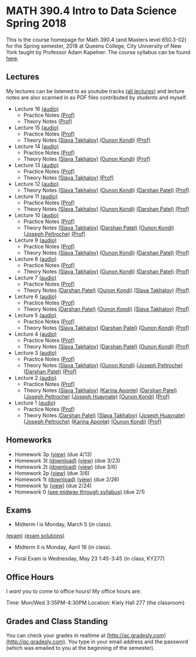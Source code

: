 # MATH 390.4 Intro to Data Science Spring 2018

This is the course homepage for Math 390.4 (and Masters level 650.3-02) for the Spring semester, 2018 at Queens College, City University of New York taught by Professor Adam Kapelner. The course syllabus can be found [here](https://github.com/kapelner/QC_Math_390.4_Spring_2018/blob/master/syllabus/syllabus.pdf).

## Lectures

My lectures can be listened to as youtube tracks [(all lectures)](https://www.youtube.com/playlist?list=PLIwvCnCDnF16ZnYs7EyWOEx84RptLjKiD) and lecture notes are also scanned in as PDF files contributed by students and myself.

<!--
* Theory Lecture 23 [(audio)](https://youtu.be/sBA4Lf_5kUU) [(Alassane Ngaide)](https://github.com/kapelner/QC_Math_390.4_Spring_2018/blob/master/lectures/lec23ngaide.pdf) [(Prof)](https://github.com/kapelner/QC_Math_390.4_Spring_2018/blob/master/lectures/lec23kap.pdf)
* Theory Lecture 22 [(audio)](https://youtu.be/bwVxNl9_X14) [(Alassane Ngaide)](https://github.com/kapelner/QC_Math_390.4_Spring_2018/blob/master/lectures/lec22ngaide.pdf) [(Wjeewani Boteju)](https://github.com/kapelner/QC_Math_390.4_Spring_2018/blob/master/lectures/lec22boteju.pdf) [(Prof)](https://github.com/kapelner/QC_Math_390.4_Spring_2018/blob/master/lectures/lec22kap.pdf)
* Theory Lecture 21 [(audio)](https://youtu.be/Wmc2TRKa7xU) [(Wjeewani Boteju)](https://github.com/kapelner/QC_Math_390.4_Spring_2018/blob/master/lectures/lec21boteju.pdf) [(Messan Adelan)](https://github.com/kapelner/QC_Math_390.4_Spring_2018/blob/master/lectures/lec21adelan.pdf) [(Koffi Lucky Bosso)](https://github.com/kapelner/QC_Math_390.4_Spring_2018/blob/master/lectures/lec21bosso.pdf) [(Alassane Ngaide)](https://github.com/kapelner/QC_Math_390.4_Spring_2018/blob/master/lectures/lec21ngaide.pdf) [(Prof)](https://github.com/kapelner/QC_Math_390.4_Spring_2018/blob/master/lectures/lec21kap.pdf) 
* Theory Lecture 20 [(audio)](https://youtu.be/iac02nByAeY) [(Messan Adelan)](https://github.com/kapelner/QC_Math_390.4_Spring_2018/blob/master/lectures/lec20adelan.pdf) [(Wjeewani Boteju)](https://github.com/kapelner/QC_Math_390.4_Spring_2018/blob/master/lectures/lec20boteju.pdf) [(Koffi Lucky Bosso)](https://github.com/kapelner/QC_Math_390.4_Spring_2018/blob/master/lectures/lec20bosso.pdf) [(Alassane Ngaide)](https://github.com/kapelner/QC_Math_390.4_Spring_2018/blob/master/lectures/lec20ngaide.pdf) [(Prof)](https://github.com/kapelner/QC_Math_390.4_Spring_2018/blob/master/lectures/lec20kap.pdf)
* Theory Lecture 19 [(audio)](https://youtu.be/noOFVHmKFjA) [(Alassane Ngaide)](https://github.com/kapelner/QC_Math_390.4_Spring_2018/blob/master/lectures/lec19ngaide.pdf) [(Koffi Lucky Bosso)](https://github.com/kapelner/QC_Math_390.4_Spring_2018/blob/master/lectures/lec19bosso.pdf) [(Messan Adelan)](https://github.com/kapelner/QC_Math_390.4_Spring_2018/blob/master/lectures/lec19adelan.pdf) [(Prof)](https://github.com/kapelner/QC_Math_390.4_Spring_2018/blob/master/lectures/lec19kap.pdf)
* Theory Lecture 18 [(audio)](https://youtu.be/qCn9BMA6ruk) [(Messan Adelan)](https://github.com/kapelner/QC_Math_390.4_Spring_2018/blob/master/lectures/lec18adelan.pdf) [(Wjeewani Boteju)](https://github.com/kapelner/QC_Math_390.4_Spring_2018/blob/master/lectures/lec18boteju.pdf) [(Koffi Lucky Bosso)](https://github.com/kapelner/QC_Math_390.4_Spring_2018/blob/master/lectures/lec18bosso.pdf) [(Alassane Ngaide)](https://github.com/kapelner/QC_Math_390.4_Spring_2018/blob/master/lectures/lec18ngaide.pdf) [(Ruby Chang)](https://github.com/kapelner/QC_Math_390.4_Spring_2018/blob/master/lectures/lec18chang.pdf) [(Prof)](https://github.com/kapelner/QC_Math_390.4_Spring_2018/blob/master/lectures/lec18kap.pdf)
* Theory Lecture 17 [(audio)](https://youtu.be/8ypz82LYNuU) [(Messan Adelan)](https://github.com/kapelner/QC_Math_390.4_Spring_2018/blob/master/lectures/lec17adelan.pdf) [(Wjeewani Boteju)](https://github.com/kapelner/QC_Math_390.4_Spring_2018/blob/master/lectures/lec17boteju.pdf) [(Koffi Lucky Bosso)](https://github.com/kapelner/QC_Math_390.4_Spring_2018/blob/master/lectures/lec17bosso.pdf) [(Ruby Chang)](https://github.com/kapelner/QC_Math_390.4_Spring_2018/blob/master/lectures/lec17chang.pdf) [(Prof)](https://github.com/kapelner/QC_Math_390.4_Spring_2018/blob/master/lectures/lec17kap.pdf)
* Theory Lecture 16 [(audio)](https://youtu.be/ODnkstFdyRQ) [(Wjeewani Boteju)](https://github.com/kapelner/QC_Math_390.4_Spring_2018/blob/master/lectures/lec16boteju.pdf) [(Messan Adelan)](https://github.com/kapelner/QC_Math_390.4_Spring_2018/blob/master/lectures/lec16adelan.pdf) [(Koffi Lucky Bosso)](https://github.com/kapelner/QC_Math_390.4_Spring_2018/blob/master/lectures/lec16bosso.pdf) [(Alassane Ngaide)](https://github.com/kapelner/QC_Math_390.4_Spring_2018/blob/master/lectures/lec16ngaide.pdf) [(Prof)](https://github.com/kapelner/QC_Math_390.4_Spring_2018/blob/master/lectures/lec16kap.pdf)
* Theory Lecture 15 [(audio)](https://youtu.be/6k79csGK04k) [(Wjeewani Boteju)](https://github.com/kapelner/QC_Math_390.4_Spring_2018/blob/master/lectures/lec15boteju.pdf) [(Messan Adelan)](https://github.com/kapelner/QC_Math_390.4_Spring_2018/blob/master/lectures/lec15adelan.pdf) [(Koffi Lucky Bosso)](https://github.com/kapelner/QC_Math_390.4_Spring_2018/blob/master/lectures/lec15bosso.pdf) [(Ruby Chang)](https://github.com/kapelner/QC_Math_390.4_Spring_2018/blob/master/lectures/lec15chang.pdf) [(Alassane Ngaide)](https://github.com/kapelner/QC_Math_390.4_Spring_2018/blob/master/lectures/lec15ngaide.pdf) [(Prof)](https://github.com/kapelner/QC_Math_390.4_Spring_2018/blob/master/lectures/lec15kap.pdf) -->
* Lecture 16 [(audio)](https://youtu.be/JmcdaArfewE)
  	- Practice Notes [(Prof)](https://github.com/kapelner/QC_Math_390.4_Spring_2018/blob/master/practice_lectures/lec16.Rmd) 
	- Theory Notes [(Prof)](https://github.com/kapelner/QC_Math_390.4_Spring_2018/blob/master/lectures/lec16kap.pdf)
* Lecture 15 [(audio)](https://youtu.be/AjTHZMqbZyk)
  	- Practice Notes [(Prof)](https://github.com/kapelner/QC_Math_390.4_Spring_2018/blob/master/practice_lectures/lec15.Rmd) 
	- Theory Notes [(Slava Takhalov)](https://github.com/kapelner/QC_Math_390.4_Spring_2018/blob/master/lectures/lec15tachalov.pdf) [(Ounon Kondi)](https://github.com/kapelner/QC_Math_390.4_Spring_2018/blob/master/lectures/lec15kondi.pdf) [(Prof)](https://github.com/kapelner/QC_Math_390.4_Spring_2018/blob/master/lectures/lec15kap.pdf)
* Lecture 14 [(audio)](https://youtu.be/jlQsMKCHUIA)
  	- Practice Notes [(Prof)](https://github.com/kapelner/QC_Math_390.4_Spring_2018/blob/master/practice_lectures/lec14.Rmd) 
	- Theory Notes [(Slava Takhalov)](https://github.com/kapelner/QC_Math_390.4_Spring_2018/blob/master/lectures/lec14tachalov.pdf) [(Ounon Kondi)](https://github.com/kapelner/QC_Math_390.4_Spring_2018/blob/master/lectures/lec14kondi.pdf) [(Prof)](https://github.com/kapelner/QC_Math_390.4_Spring_2018/blob/master/lectures/lec14kap.pdf)
* Lecture 13 [(audio)](https://youtu.be/ZsTEen-cVpI) 
  	- Practice Notes [(Prof)](https://github.com/kapelner/QC_Math_390.4_Spring_2018/blob/master/practice_lectures/lec13.Rmd) 
	- Theory Notes [(Slava Takhalov)](https://github.com/kapelner/QC_Math_390.4_Spring_2018/blob/master/lectures/lec13tachalov.pdf) [(Prof)](https://github.com/kapelner/QC_Math_390.4_Spring_2018/blob/master/lectures/lec13kap.pdf)
* Lecture 12 [(audio)](https://youtu.be/T69-PuacArk) 
	- Theory Notes [(Slava Takhalov)](https://github.com/kapelner/QC_Math_390.4_Spring_2018/blob/master/lectures/lec12tachalov.pdf) [(Ounon Kondi)](https://github.com/kapelner/QC_Math_390.4_Spring_2018/blob/master/lectures/lec12kondi.pdf) [(Darshan Patel)](https://github.com/kapelner/QC_Math_390.4_Spring_2018/blob/master/lectures/lec12patel.pdf) [(Prof)](https://github.com/kapelner/QC_Math_390.4_Spring_2018/blob/master/lectures/lec12kap.pdf)
* Lecture 11 [(audio)](https://youtu.be/LGdeP9CGD-Y) 
  	- Practice Notes [(Prof)](https://github.com/kapelner/QC_Math_390.4_Spring_2018/blob/master/practice_lectures/lec11.Rmd) 
	- Theory Notes [(Slava Takhalov)](https://github.com/kapelner/QC_Math_390.4_Spring_2018/blob/master/lectures/lec11tachalov.pdf) [(Ounon Kondi)](https://github.com/kapelner/QC_Math_390.4_Spring_2018/blob/master/lectures/lec11kondi.pdf) [(Darshan Patel)](https://github.com/kapelner/QC_Math_390.4_Spring_2018/blob/master/lectures/lec11patel.pdf) [(Prof)](https://github.com/kapelner/QC_Math_390.4_Spring_2018/blob/master/lectures/lec11kap.pdf)
* Lecture 10 [(audio)](https://youtu.be/LUqKoFOiNtI) 
  	- Practice Notes [(Prof)](https://github.com/kapelner/QC_Math_390.4_Spring_2018/blob/master/practice_lectures/lec10.Rmd) 
	- Theory Notes [(Slava Takhalov)](https://github.com/kapelner/QC_Math_390.4_Spring_2018/blob/master/lectures/lec10tachalov.pdf) [(Darshan Patel)](https://github.com/kapelner/QC_Math_390.4_Spring_2018/blob/master/lectures/lec10patel.pdf) [(Ounon Kondi)](https://github.com/kapelner/QC_Math_390.4_Spring_2018/blob/master/lectures/lec10kondi.pdf) [(Joseph Peltroche)](https://github.com/kapelner/QC_Math_390.4_Spring_2018/blob/master/lectures/lec10peltroche.pdf) [(Prof)](https://github.com/kapelner/QC_Math_390.4_Spring_2018/blob/master/lectures/lec10kap.pdf)
* Lecture 9 [(audio)](https://youtu.be/W5QFFxv4hIk) 
  	- Practice Notes [(Prof)](https://github.com/kapelner/QC_Math_390.4_Spring_2018/blob/master/practice_lectures/lec09.Rmd) 
	- Theory Notes [(Slava Takhalov)](https://github.com/kapelner/QC_Math_390.4_Spring_2018/blob/master/lectures/lec09tachalov.pdf) [(Ounon Kondi)](https://github.com/kapelner/QC_Math_390.4_Spring_2018/blob/master/lectures/lec09kondi.pdf) [(Darshan Patel)](https://github.com/kapelner/QC_Math_390.4_Spring_2018/blob/master/lectures/lec09patel.pdf) [(Prof)](https://github.com/kapelner/QC_Math_390.4_Spring_2018/blob/master/lectures/lec09kap.pdf) 
* Lecture 8 [(audio)](https://youtu.be/ldKaoMtOuns) 
  	- Practice Notes [(Prof)](https://github.com/kapelner/QC_Math_390.4_Spring_2018/blob/master/practice_lectures/lec08.Rmd) 
	- Theory Notes [(Slava Takhalov)](https://github.com/kapelner/QC_Math_390.4_Spring_2018/blob/master/lectures/lec08tachalov.pdf) [(Ounon Kondi)](https://github.com/kapelner/QC_Math_390.4_Spring_2018/blob/master/lectures/lec08kondi.pdf) [(Darshan Patel)](https://github.com/kapelner/QC_Math_390.4_Spring_2018/blob/master/lectures/lec08patel.pdf) [(Prof)](https://github.com/kapelner/QC_Math_390.4_Spring_2018/blob/master/lectures/lec08kap.pdf)
* Lecture 7 [(audio)](https://youtu.be/3zbCPB3pxa0) 
  	- Practice Notes [(Prof)](https://github.com/kapelner/QC_Math_390.4_Spring_2018/blob/master/practice_lectures/lec07.Rmd) 
	- Theory Notes [(Darshan Patel)](https://github.com/kapelner/QC_Math_390.4_Spring_2018/blob/master/lectures/lec07patel.pdf) [(Ounon Kondi)](https://github.com/kapelner/QC_Math_390.4_Spring_2018/blob/master/lectures/lec07kondi.pdf) [(Slava Takhalov)](https://github.com/kapelner/QC_Math_390.4_Spring_2018/blob/master/lectures/lec07takhalov.pdf) [(Prof)](https://github.com/kapelner/QC_Math_390.4_Spring_2018/blob/master/lectures/lec07kap.pdf)
* Lecture 6 [(audio)](https://youtu.be/-47jbhZfiNQ) 
  	- Practice Notes [(Prof)](https://github.com/kapelner/QC_Math_390.4_Spring_2018/blob/master/practice_lectures/lec06.Rmd) 
	- Theory Notes [(Darshan Patel)](https://github.com/kapelner/QC_Math_390.4_Spring_2018/blob/master/lectures/lec06patel.pdf) [(Ounon Kondi)](https://github.com/kapelner/QC_Math_390.4_Spring_2018/blob/master/lectures/lec06kondi.pdf) [(Slava Takhalov)](https://github.com/kapelner/QC_Math_390.4_Spring_2018/blob/master/lectures/lec06takhalov.pdf) [(Prof)](https://github.com/kapelner/QC_Math_390.4_Spring_2018/blob/master/lectures/lec06kap.pdf)
* Lecture 5 [(audio)](https://youtu.be/PVNhndKiT70) 
  	- Practice Notes [(Prof)](https://github.com/kapelner/QC_Math_390.4_Spring_2018/blob/master/practice_lectures/lec05.Rmd) 
	- Theory Notes [(Slava Takhalov)](https://github.com/kapelner/QC_Math_390.4_Spring_2018/blob/master/lectures/lec05takhalov.pdf) [(Darshan Patel)](https://github.com/kapelner/QC_Math_390.4_Spring_2018/blob/master/lectures/lec05patel.pdf) [(Ounon Kondi)](https://github.com/kapelner/QC_Math_390.4_Spring_2018/blob/master/lectures/lec05kondi.pdf) [(Prof)](https://github.com/kapelner/QC_Math_390.4_Spring_2018/blob/master/lectures/lec05kap.pdf)
* Lecture 4 [(audio)](https://youtu.be/1eG-Qg1rfvo) 
  	- Practice Notes [(Prof)](https://github.com/kapelner/QC_Math_390.4_Spring_2018/blob/master/practice_lectures/lec04.Rmd) 
	- Theory Notes [(Slava Takhalov)](https://github.com/kapelner/QC_Math_390.4_Spring_2018/blob/master/lectures/lec04takhalov.pdf) [(Darshan Patel)](https://github.com/kapelner/QC_Math_390.4_Spring_2018/blob/master/lectures/lec04patel.pdf) [(Ounon Kondi)](https://github.com/kapelner/QC_Math_390.4_Spring_2018/blob/master/lectures/lec04kondi.pdf) [(Prof)](https://github.com/kapelner/QC_Math_390.4_Spring_2018/blob/master/lectures/lec04kap.pdf)
* Lecture 3 [(audio)](https://youtu.be/TnQGJqgFm1M) 
  	- Practice Notes [(Prof)](https://github.com/kapelner/QC_Math_390.4_Spring_2018/blob/master/practice_lectures/lec03.Rmd) 
	- Theory Notes [(Slava Takhalov)](https://github.com/kapelner/QC_Math_390.4_Spring_2018/blob/master/lectures/lec03takhalov.pdf) [(Ounon Kondi)](https://github.com/kapelner/QC_Math_390.4_Spring_2018/blob/master/lectures/lec03kondi.pdf) [(Joseph Peltroche)](https://github.com/kapelner/QC_Math_390.4_Spring_2018/blob/master/lectures/lec03peltroche.pdf) [(Darshan Patel)](https://github.com/kapelner/QC_Math_390.4_Spring_2018/blob/master/lectures/lec03patel.pdf) [(Prof)](https://github.com/kapelner/QC_Math_390.4_Spring_2018/blob/master/lectures/lec03kap.pdf)
* Lecture 2 [(audio)](https://youtu.be/5oPPucZ5VME)
  	- Practice Notes [(Prof)](https://github.com/kapelner/QC_Math_390.4_Spring_2018/blob/master/practice_lectures/lec02.Rmd) 
	- Theory Notes [(Slava Takhalov)](https://github.com/kapelner/QC_Math_390.4_Spring_2018/blob/master/lectures/lec02takhalov.pdf) [(Karina Aponte)](https://github.com/kapelner/QC_Math_390.4_Spring_2018/blob/master/lectures/lec02aponte.pdf) [(Darshan Patel)](https://github.com/kapelner/QC_Math_390.4_Spring_2018/blob/master/lectures/lec02patel.pdf) [(Joseph Peltroche)](https://github.com/kapelner/QC_Math_390.4_Spring_2018/blob/master/lectures/lec02peltroche.pdf) [(Joseph Huaynate)](https://github.com/kapelner/QC_Math_390.4_Spring_2018/blob/master/lectures/lec02huaynate.pdf) [(Ounon Kondi)](https://github.com/kapelner/QC_Math_390.4_Spring_2018/blob/master/lectures/lec02kondi.pdf) [(Prof)](https://github.com/kapelner/QC_Math_390.4_Spring_2018/blob/master/lectures/lec02kap.pdf)
* Lecture 1 [(audio)](https://youtu.be/yHW4xy5pgL4)
  - Practice Notes [(Prof)](https://github.com/kapelner/QC_Math_390.4_Spring_2018/blob/master/practice_lectures/lec01.Rmd) 
  - Theory Notes [(Darshan Patel)](https://github.com/kapelner/QC_Math_390.4_Spring_2018/blob/master/lectures/lec01patel.pdf) [(Slava Takhalov)](https://github.com/kapelner/QC_Math_390.4_Spring_2018/blob/master/lectures/lec01takhalov.pdf) [(Joseph Huaynate)](https://github.com/kapelner/QC_Math_390.4_Spring_2018/blob/master/lectures/lec01huaynate.pdf) [(Joseph Peltroche)](https://github.com/kapelner/QC_Math_390.4_Spring_2018/blob/master/lectures/lec01peltroche.pdf) [(Karina Aponte)](https://github.com/kapelner/QC_Math_390.4_Spring_2018/blob/master/lectures/lec01aponte.pdf) [(Ounon Kondi)](https://github.com/kapelner/QC_Math_390.4_Spring_2018/blob/master/lectures/lec01kondi.pdf) [(Prof)](https://github.com/kapelner/QC_Math_390.4_Spring_2018/blob/master/lectures/lec01kap.pdf)


## Homeworks

<!--
* Homework 9 [(download)](https://github.com/kapelner/QC_Math_390.4_Spring_2018/blob/master/homeworks/hw09/hw09.pdf?raw=true) [(view)](https://github.com/kapelner/QC_Math_390.4_Spring_2018/blob/master/homeworks/hw09/hw09.pdf) (due 12/12)
* Homework 8 [(download)](https://github.com/kapelner/QC_Math_390.4_Spring_2018/blob/master/homeworks/hw08/hw08.pdf?raw=true) [(view)](https://github.com/kapelner/QC_Math_390.4_Spring_2018/blob/master/homeworks/hw08/hw08.pdf) (due 12/2)
* Homework 7 [(download)](https://github.com/kapelner/QC_Math_390.4_Spring_2018/blob/master/homeworks/hw07/hw07.pdf?raw=true) [(view)](https://github.com/kapelner/QC_Math_390.4_Spring_2018/blob/master/homeworks/hw07/hw07.pdf) (due 11/23)
* Homework 6 [(download)](https://github.com/kapelner/QC_Math_390.4_Spring_2018/blob/master/homeworks/hw06/hw06.pdf?raw=true) [(view)](https://github.com/kapelner/QC_Math_390.4_Spring_2018/blob/master/homeworks/hw06/hw06.pdf) (due 12/19)
* Homework 5 [(download)](https://github.com/kapelner/QC_Math_390.4_Spring_2018/blob/master/homeworks/hw05/hw05.pdf?raw=true) [(view)](https://github.com/kapelner/QC_Math_390.4_Spring_2018/blob/master/homeworks/hw05/hw05.pdf) (due 11/30)
* Homework 4 [(download)](https://github.com/kapelner/QC_Math_390.4_Spring_2018/blob/master/homeworks/hw04/hw04.pdf?raw=true) [(view)](https://github.com/kapelner/QC_Math_390.4_Spring_2018/blob/master/homeworks/hw04/hw04.pdf) (due 11/14 at exam time)-->
* Homework 3p [(view)](https://github.com/kapelner/QC_Math_390.4_Spring_2018/blob/master/homeworks/hw03/hw03p.Rmd) (due 4/13)
* Homework 3t [(download)](https://github.com/kapelner/QC_Math_390.4_Spring_2018/blob/master/homeworks/hw03/hw03t.pdf?raw=true) [(view)](https://github.com/kapelner/QC_Math_390.4_Spring_2018/blob/master/homeworks/hw03/hw03t.pdf) (due 3/23)
* Homework 2t [(download)](https://github.com/kapelner/QC_Math_390.4_Spring_2018/blob/master/homeworks/hw02/hw02t.pdf?raw=true) [(view)](https://github.com/kapelner/QC_Math_390.4_Spring_2018/blob/master/homeworks/hw02/hw02t.pdf) (due 3/6)
* Homework 2p [(view)](https://github.com/kapelner/QC_Math_390.4_Spring_2018/blob/master/homeworks/hw02/hw02p.Rmd) (due 3/6)
* Homework 1t [(download)](https://github.com/kapelner/QC_Math_390.4_Spring_2018/blob/master/homeworks/hw01/hw01t.pdf?raw=true) [(view)](https://github.com/kapelner/QC_Math_390.4_Spring_2018/blob/master/homeworks/hw01/hw01t.pdf) (due 2/26)
* Homework 1p [(view)](https://github.com/kapelner/QC_Math_390.4_Spring_2018/blob/master/homeworks/hw01/hw01p.Rmd) (due 2/24)
* Homework 0 [(see midway through syllabus)](https://github.com/kapelner/QC_Math_390.4_Spring_2018/blob/master/syllabus/syllabus.pdf?raw=true) (due 2/1)

## Exams

* Midterm I is Monday, March 5 (in class).

[(exam)](https://github.com/kapelner/QC_Math_390.4_Spring_2018/blob/master/exams/midterm1/midterm1.pdf) [(exam solutions)](https://github.com/kapelner/QC_Math_390.4_Spring_2018/blob/master/exams/midterm1/midterm1_solutions.pdf)

* Midterm II is Monday, April 16 (in class).

* Final Exam is Wednesday, May 23 1:45-3:45 (in class, KY277)

## Office Hours

I *want* you to come to office hours! My office hours are:

Time: Mon/Wed 3:35PM-4:30PM
Location: Kiely Hall 277 (the classroom)

## Grades and Class Standing

You can check your grades in realtime at [http://qc.gradesly.com](http://qc.gradesly.com). You type in your email address and the password (which was emailed to you at the beginning of the semester).
